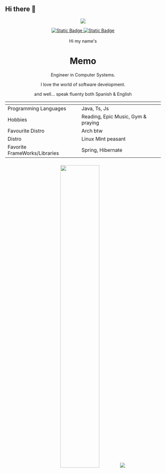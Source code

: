 





## Hi there 👋

<!--
**MemoSainz/MemoSainz** is a ✨ _special_ ✨ repository because its `README.md` (this file) appears on your GitHub profile.

Here are some ideas to get you started:

- 🔭 I’m currently working on ...
- 🌱 I’m currently learning ...
- 👯 I’m looking to collaborate on ...
- 🤔 I’m looking for help with ...
- 💬 Ask me about ...
- 📫 How to reach me: ...
- 😄 Pronouns: ...
- ⚡ Fun fact: ...
-->

<p align="center">
<img src="https://i.imgur.com/SRKhMEK.png" style="max-height:500px"/>
</p>
<div align='center'>
<a target="_blank" href="https://github.com/MemoSainz/Portfolio">
<img alt="Static Badge" src="https://img.shields.io/badge/Portfolio-blue?style=for-the-badge&logo=googlechrome&logoColor=%23f8f8ff&logoSize=auto&label=Memo%27s&labelColor=%23304674&color=%2382C2FF">
</a>
<a target="_blank" href="https://www.youtube.com/@tioalex-px">
<img alt="Static Badge" src="https://img.shields.io/badge/Tech%20Cult-blue?style=for-the-badge&logo=youtube&logoColor=%23f8f8ff&logoSize=30&label=Memo's&labelColor=%23ec8f16&color=%2300a86b">
</a>
<a>
    <!-- Discord:
    <a target="_blank" href="https://discord.gg/---"><img src="https://dcbadge.limes.pink/api/server/---" alt="" /></a> -->
</a>
</div>
<br>
<div align='center'>
    <span>Hi my name's </span> <span><h1>Memo</h1></span>
    <p>Engineer in Computer Systems. </p>
    <p>I love the world of software development.</p>
    <p>and well... speak fluenty both Spanish & English</p>
    <table>
    <thead>
        <tr>
            <th></th>
            <th></th>
        </tr>
    </thead>
    <tbody>
        <tr>
            <td>Programming Languages</td>
            <td>Java, Ts, Js</td>
        </tr>
        <tr>
            <td>Hobbies</td>
            <td>Reading, Epic Music, Gym & praying</td>
        </tr>
        <tr>
            <td>Favourite Distro</td>
            <td>Arch btw</td>
        </tr>
        <tr>
            <td>Distro</td>
            <td>Linux Mint peasant</td>
        </tr>
        <tr>
            <td>Favorite FrameWorks/Libraries</td>
            <td>Spring, Hibernate</td>
        </tr>
    </tbody>
        <thead>
        <tr>
            <th></th>
            <th></th>
        </tr>
    </thead>
</table>
<img height="50%" width="auto" src ="https://github-readme-stats.vercel.app/api/top-langs/?username=memosainz&layout=compact&hide_border=true&theme=darcula&bg_color=00000000&langs_count=6&hide=html">
<img src ="https://github-readme-streak-stats.herokuapp.com?user=memosainz&theme=darcula&hide_border=true&background=FFFFFF00">
</div>


